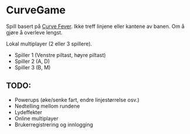 # CurveGame

Spill basert på [Curve Fever](http://curvefever.com/).
Ikke treff linjene eller kantene av banen. Om å gjøre å overleve lengst.

Lokal multiplayer (2 eller 3 spillere).
* Spiller 1 (Venstre piltast, høyre piltast)
* Spiller 2 (A, D)
* Spiller 3 (B, M)


## TODO:
* Powerups (øke/senke fart, endre linjestørrelse osv.)
* Nedtelling mellom rundene
* Lydeffekter
* Online multiplayer
* Brukerregistrering og innlogging
